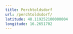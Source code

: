 ```yaml
---
title: Perchtoldsdorf
url: /perchtoldsdorf/
latitude: 48.119252100000004
longitude: 16.2651702
---
```

